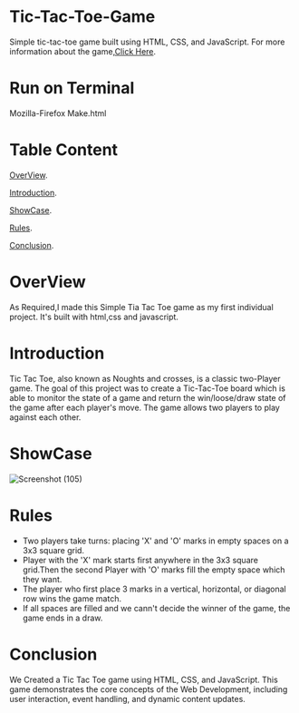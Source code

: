 # Tic-Tac-Toe-Game
Simple tic-tac-toe game built using HTML, CSS, and JavaScript. For more information about the game,[Click Here](https://en.wikipedia.org/wiki/Tic-tac-toe/).

# Run on Terminal
Mozilla-Firefox Make.html

# Table Content
[OverView](https://github.com/Sauravkr1806/Tic-Tac-Toe-Game?tab=readme-ov-file#overview/).

[Introduction](https://github.com/Sauravkr1806/Tic-Tac-Toe-Game?tab=readme-ov-file#introduction).

[ShowCase](https://github.com/Sauravkr1806/Tic-Tac-Toe-Game?tab=readme-ov-file#showcase/).

[Rules](https://github.com/Sauravkr1806/Tic-Tac-Toe-Game?tab=readme-ov-file#rules/).

[Conclusion](https://github.com/Sauravkr1806/Tic-Tac-Toe-Game/blob/main/README.md#conclusion/).
# OverView
As Required,I made this Simple Tia Tac Toe game as my first individual project. It's built with html,css and javascript.

# Introduction
Tic Tac Toe, also known as Noughts and crosses, is a classic two-Player game. The goal of this project was to create a Tic-Tac-Toe board which is able to monitor the state of a game and return the win/loose/draw state of the game after each player's move. The game allows two players to play against each other.

# ShowCase
![Screenshot (105)](https://github.com/Sauravkr1806/Tic-Tac-Toe-Game/assets/136987475/d2e95f6f-37f4-459a-b2c2-b3797bdd09e2)

# Rules
* Two players take turns: placing 'X' and 'O' marks in empty spaces on a 3x3 square grid.
* Player with the 'X' mark starts first anywhere in the 3x3 square grid.Then the second Player with 'O' marks fill the empty space which they want.
* The player who first place 3 marks in a vertical, horizontal, or diagonal row wins the game match.
* If all spaces are filled and we cann't decide the winner of the game, the game ends in a draw.

# Conclusion
We Created a Tic Tac Toe game using HTML, CSS, and JavaScript. This game demonstrates the core concepts of the Web Development, including user interaction, event handling, and dynamic content updates. 
